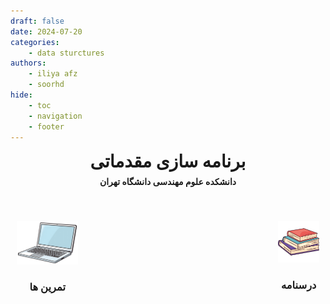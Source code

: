 ```yaml
---
draft: false
date: 2024-07-20
categories:
    - data sturctures
authors:
    - iliya afz
    - soorhd
hide:
    - toc
    - navigation
    - footer 
---
```




<h1 style="margin: 2px 0;" align="center">
<b>برنامه سازی مقدماتی</b>
</h1>


<h4 style="margin: 7px 0;" align="center">
<b>دانشکده علوم مهندسی دانشگاه تهران</b>
</h4>

<p> <br> </p>

<div style="display: flex; justify-content: center; gap: 300px;">
    <!-- ستون ۲ -->
  <div style="border:0px solid #ccc; padding:10px; border-radius:8px; text-align:center; width:300px;">
    <a href="blog">
        <img class="zoom" src="assets/image-from-rawpixel-id-12987639-png.png" alt="Image 2" width="260">
    </a>
    <h3> <p> <b> تمرین ها  </b> </p> </h3>
  </div>

  <!-- ستون ۱ -->
  <div style="border:0px solid #ccc; padding:10px; border-radius:8px; text-align:center; width:200px;">
    <a href="content">
        <img class="zoom" src="assets/vecteezy_poetry-books-stack-icon-isolated-design_55810409.png" alt="Image 1" width="231">
    </a>
    <h3> <p> <b> درسنامه </b> </p> </h3>
  </div>

    
</div> 





